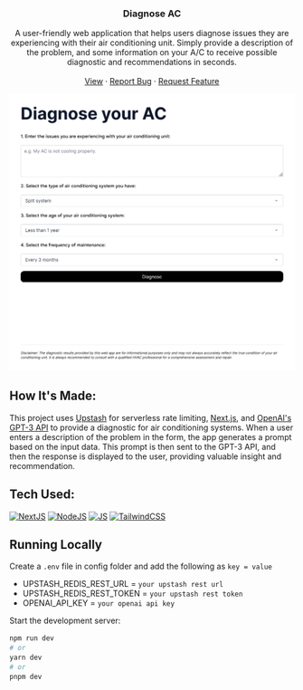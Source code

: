 <div align="center">
    <h3 align="center">Diagnose AC</h3>
    <p align="center">
        A user-friendly web application that helps users diagnose issues they are experiencing with their air conditioning unit. Simply provide a description of the problem, and some information on your A/C to receive possible diagnostic and recommendations in seconds.
        <br />
        <br />
        <a href="https://diagnose-ac.onrender.com">View</a>
        ·
        <a href="https://github.com/joselupianez/diagnoseac/issues">Report Bug</a>
        ·
        <a href="https://github.com/joselupianez/diagnoseac/pulls">Request Feature</a>
    </p>
    <img src="screenshot.png">
</div>

## How It's Made:
This project uses [Upstash](https://github.com/upstash/ratelimit) for serverless rate limiting, [Next.js](https://nextjs.org/), and [OpenAI's GPT-3 API](https://openai.com/blog/chatgpt) to provide a diagnostic for air conditioning systems. When a user enters a description of the problem in the form, the app generates a prompt based on the input data. This prompt is then sent to the GPT-3 API, and then the response is displayed to the user, providing valuable insight and recommendation.

## Tech Used:
[![NextJS][Next.JS]][Tailwind.CSS]
[![NodeJS][Node.JS]][Node.JS]
[![JS][JavaScript]][JavaScript]
[![TailwindCSS][Tailwind.CSS]][Tailwind.CSS]

## Running Locally

Create a `.env` file in config folder and add the following as `key = value`
  - UPSTASH_REDIS_REST_URL = `your upstash rest url`
  - UPSTASH_REDIS_REST_TOKEN = `your upstash rest token`
  - OPENAI_API_KEY = `your openai api key`

Start the development server:
```bash
npm run dev
# or
yarn dev
# or
pnpm dev
```

<!-- MARKDOWN LINKS & IMAGES -->
[Next.JS]: https://img.shields.io/badge/next.js-000000?style=for-the-badge&logo=nextdotjs&logoColor=white
[JavaScript]: https://img.shields.io/badge/javascript%20-%23323330.svg?&style=for-the-badge&logo=javascript&logoColor=%23F7DF1E
[Node.JS]: https://img.shields.io/badge/Node.js-43853D?style=for-the-badge&logo=node.js&logoColor=white
[Tailwind.CSS]: https://img.shields.io/badge/Tailwind_CSS-38B2AC?style=for-the-badge&logo=tailwind-css&logoColor=white
